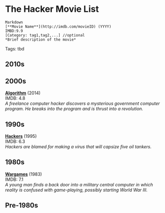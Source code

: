 # The Hacker Movie List


```
Markdown
[**Movie Name**](http://imdb.com/movieID) (YYYY) 
IMBD:9.9 
[Category: tag1,tag2,...] //optional
*Brief description of the movie*  
```

Tags: tbd


## 2010s


## 2000s
[**Algorithm**](https://www.imdb.com/title/tt3293462/) (2014)  
IMDB: 4.8  
*A freelance computer hacker discovers a mysterious government computer program. He breaks into the program and is thrust into a revolution.*  

## 1990s
[**Hackers**](https://www.imdb.com/title/tt0113243/) (1995)   
IMDB: 6.3   
*Hackers are blamed for making a virus that will capsize five oil tankers.*  

## 1980s
[**Wargames**](https://www.imdb.com/title/tt0086567) (1983)   
IMDB: 7.1   
*A young man finds a back door into a military central computer in which reality is confused with game-playing, possibly starting World War III.*  


## Pre-1980s
